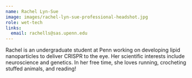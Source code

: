 ```yaml
---
name: Rachel Lyn-Sue
image: images/rachel-lyn-sue-professional-headshot.jpg
role: wet-tech
links:
  email: rachells@sas.upenn.edu
---
```


Rachel is an undergraduate student at Penn working on developing lipid nanoparticles to deliver CRISPR to the eye. Her scientific interests include neuroscience and genetics. In her free time, she loves running, crocheting stuffed animals, and reading!


